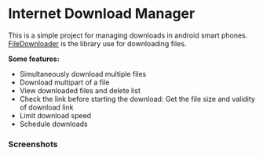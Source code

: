 # Internet Download Manager

This is a simple project for managing downloads in android smart phones. [FileDownloader](https://github.com/lingochamp/FileDownloader) is the library use for downloading files.

**Some features:**
- Simultaneously download multiple files
- Download multipart of a file
- View downloaded files and delete list
- Check the link before starting the download: Get the file size and validity of download link
- Limit download speed
- Schedule downloads

### Screenshots


